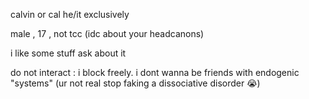 calvin or cal  he/it exclusively 

male , 17 , not tcc (idc about your headcanons)

i like some stuff ask about it



do not interact : i block freely. i dont wanna be friends with endogenic "systems" (ur not real stop faking a dissociative disorder :sob:)

